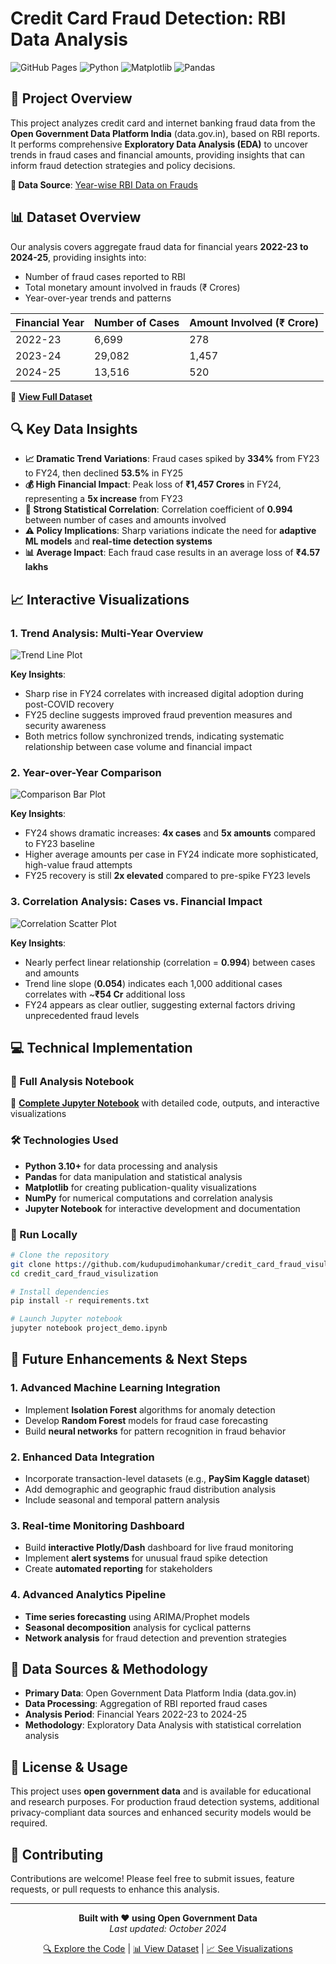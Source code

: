 # Credit Card Fraud Detection: RBI Data Analysis

![GitHub Pages](https://img.shields.io/badge/GitHub-Pages-blue?logo=github) ![Python](https://img.shields.io/badge/Python-3.10-blue?logo=python) ![Matplotlib](https://img.shields.io/badge/Matplotlib-Visualizations-orange) ![Pandas](https://img.shields.io/badge/Pandas-Data%20Analysis-green)

## 🎯 Project Overview

This project analyzes credit card and internet banking fraud data from the **Open Government Data Platform India** (data.gov.in), based on RBI reports. It performs comprehensive **Exploratory Data Analysis (EDA)** to uncover trends in fraud cases and financial amounts, providing insights that can inform fraud detection strategies and policy decisions.

**🔗 Data Source**: [Year-wise RBI Data on Frauds](https://data.gov.in/resource/year-wise-reserve-bank-india-rbi-data-frauds-reported-scheduled-commercial-banks-category)

## 📊 Dataset Overview

Our analysis covers aggregate fraud data for financial years **2022-23 to 2024-25**, providing insights into:
- Number of fraud cases reported to RBI
- Total monetary amount involved in frauds (₹ Crores)
- Year-over-year trends and patterns

| Financial Year | Number of Cases | Amount Involved (₹ Crore) |
|----------------|-----------------|---------------------------|
| 2022-23       | 6,699          | 278                       |
| 2023-24       | 29,082         | 1,457                     |
| 2024-25       | 13,516         | 520                       |

📁 [**View Full Dataset**](data/rbi_fraud_data.csv)

## 🔍 Key Data Insights

- **📈 Dramatic Trend Variations**: Fraud cases spiked by **334%** from FY23 to FY24, then declined **53.5%** in FY25
- **💰 High Financial Impact**: Peak loss of **₹1,457 Crores** in FY24, representing a **5x increase** from FY23
- **🔗 Strong Statistical Correlation**: Correlation coefficient of **0.994** between number of cases and amounts involved
- **⚠️ Policy Implications**: Sharp variations indicate the need for **adaptive ML models** and **real-time detection systems**
- **📊 Average Impact**: Each fraud case results in an average loss of **₹4.57 lakhs**

## 📈 Interactive Visualizations

### 1. Trend Analysis: Multi-Year Overview
![Trend Line Plot](images/trend_line_plot.png)

**Key Insights**: 
- Sharp rise in FY24 correlates with increased digital adoption during post-COVID recovery
- FY25 decline suggests improved fraud prevention measures and security awareness
- Both metrics follow synchronized trends, indicating systematic relationship between case volume and financial impact

### 2. Year-over-Year Comparison
![Comparison Bar Plot](images/comparison_bar_plot.png)

**Key Insights**: 
- FY24 shows dramatic increases: **4x cases** and **5x amounts** compared to FY23 baseline
- Higher average amounts per case in FY24 indicate more sophisticated, high-value fraud attempts
- FY25 recovery is still **2x elevated** compared to pre-spike FY23 levels

### 3. Correlation Analysis: Cases vs. Financial Impact
![Correlation Scatter Plot](images/correlation_scatter_plot.png)

**Key Insights**: 
- Nearly perfect linear relationship (correlation = **0.994**) between cases and amounts
- Trend line slope (**0.054**) indicates each 1,000 additional cases correlates with ~**₹54 Cr** additional loss
- FY24 appears as clear outlier, suggesting external factors driving unprecedented fraud levels

## 💻 Technical Implementation

### 🔧 Full Analysis Notebook
📓 **[Complete Jupyter Notebook](project_demo.ipynb)** with detailed code, outputs, and interactive visualizations

### 🛠️ Technologies Used
- **Python 3.10+** for data processing and analysis
- **Pandas** for data manipulation and statistical analysis
- **Matplotlib** for creating publication-quality visualizations
- **NumPy** for numerical computations and correlation analysis
- **Jupyter Notebook** for interactive development and documentation

### 🚀 Run Locally
```bash
# Clone the repository
git clone https://github.com/kudupudimohankumar/credit_card_fraud_visulization.git
cd credit_card_fraud_visulization

# Install dependencies
pip install -r requirements.txt

# Launch Jupyter notebook
jupyter notebook project_demo.ipynb
```

## 🔮 Future Enhancements & Next Steps

### 1. **Advanced Machine Learning Integration**
- Implement **Isolation Forest** algorithms for anomaly detection
- Develop **Random Forest** models for fraud case forecasting
- Build **neural networks** for pattern recognition in fraud behavior

### 2. **Enhanced Data Integration**
- Incorporate transaction-level datasets (e.g., **PaySim Kaggle dataset**)
- Add demographic and geographic fraud distribution analysis
- Include seasonal and temporal pattern analysis

### 3. **Real-time Monitoring Dashboard**
- Build **interactive Plotly/Dash** dashboard for live fraud monitoring
- Implement **alert systems** for unusual fraud spike detection
- Create **automated reporting** for stakeholders

### 4. **Advanced Analytics Pipeline**
- **Time series forecasting** using ARIMA/Prophet models
- **Seasonal decomposition** analysis for cyclical patterns
- **Network analysis** for fraud detection and prevention strategies

## 📄 Data Sources & Methodology

- **Primary Data**: Open Government Data Platform India (data.gov.in)
- **Data Processing**: Aggregation of RBI reported fraud cases
- **Analysis Period**: Financial Years 2022-23 to 2024-25
- **Methodology**: Exploratory Data Analysis with statistical correlation analysis

## 📝 License & Usage

This project uses **open government data** and is available for educational and research purposes. For production fraud detection systems, additional privacy-compliant data sources and enhanced security models would be required.

## 🤝 Contributing

Contributions are welcome! Please feel free to submit issues, feature requests, or pull requests to enhance this analysis.

---

<div align="center">

**Built with ❤️ using Open Government Data**  
*Last updated: October 2024*

[🔍 Explore the Code](project_demo.ipynb) | [📊 View Dataset](data/rbi_fraud_data.csv) | [📈 See Visualizations](images/)

</div>
